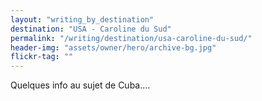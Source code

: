 ```yaml
---
layout: "writing_by_destination"
destination: "USA - Caroline du Sud"
permalink: "/writing/destination/usa-caroline-du-sud/"
header-img: "assets/owner/hero/archive-bg.jpg"
flickr-tag: ""
---
```


Quelques info au sujet de Cuba....